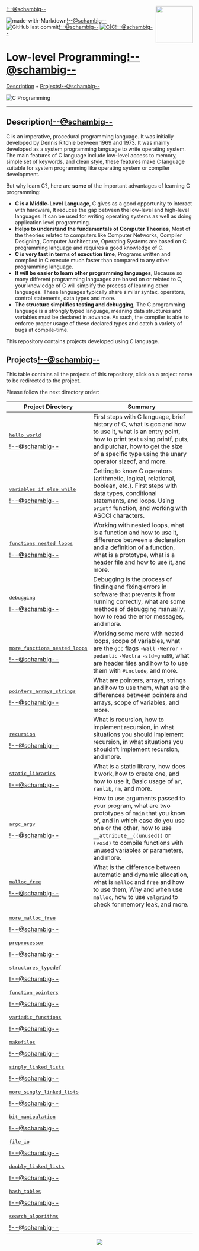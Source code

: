 <img align='right' src='https://user-images.githubusercontent.com/5713670/87202985-820dcb80-c2b6-11ea-9f56-7ec461c497c3.gif' width='100'><!--@schambig-->

![made-with-Markdown](https://img.shields.io/badge/Made%20with-Markdown-1f425f.svg)<!--@schambig-->
![GitHub last commit](https://img.shields.io/github/last-commit/schambig/holbertonschool-low_level_programming)<!--@schambig-->
[![C|C](https://img.shields.io/badge/Repo-374%20commits-orange.svg)](https://sourcerer.io/schambig)<!--@schambig-->

# Low-level Programming<!--@schambig-->

[Description](#description)</a> • [Projects](#projects)<!--@schambig-->

![C Programming](https://i.imgur.com/Ng28HSa.jpg)

---

## Description<!--@schambig-->

C is an imperative, procedural programming language. It was initially developed by Dennis Ritchie between 1969 and 1973. It was mainly developed as a system programming language to write operating system. The main features of C language include low-level access to memory, simple set of keywords, and clean style, these features make C language suitable for system programming like operating system or compiler development.

But why learn C?, here are **some** of the important advantages of learning C programming:

* **C is a Middle-Level Language**, C gives as a good opportunity to interact with hardware, It reduces the gap between the low-level and high-level languages. It can be used for writing operating systems as well as doing application level programming.
* **Helps to understand the fundamentals of Computer Theories**, Most of the theories related to computers like Computer Networks, Compiler Designing, Computer Architecture, Operating Systems are based on C programming language and requires a good knowledge of C.
* **C is very fast in terms of execution time**, Programs written and compiled in C execute much faster than compared to any other programming language.
* **It will be easier to learn other programming languages**, Because so many different programming languages are based on or related to C, your knowledge of C will simplify the process of learning other languages. These languages typically share similar syntax, operators, control statements, data types and more.
* **The structure simplifies testing and debugging**, The C programming language is a strongly typed language, meaning data structures and variables must be declared in advance. As such, the compiler is able to enforce proper usage of these declared types and catch a variety of bugs at compile-time.

This repository contains projects developed using C language.

## Projects<!--@schambig-->

This table contains all the projects of this repository, click on a project name to be redirected to the project.

Please follow the next directory order:

| Project Directory | Summary |
| --- | --- |
| <pre>[hello_world](hello_world)</pre><!--@schambig--> | First steps with C language, brief history of C, what is gcc and how to use it, what is an entry point, how to print text using printf, puts, and putchar, how to get the size of a specific type using the unary operator sizeof, and more.  |
| <pre>[variables_if_else_while](variables_if_else_while)</pre><!--@schambig--> | Getting to know C operators (arithmetic, logical, relational, boolean, etc.). First steps with data types, conditional statements, and loops. Using `printf` function, and working with ASCCI characters. |
| <pre>[functions_nested_loops](functions_nested_loops)</pre><!--@schambig--> | Working with nested loops, what is a function and how to use it, difference between a declaration and a definition of a function, what is a prototype, what is a header file and how to use it, and more. |
| <pre>[debugging](debugging)</pre><!--@schambig--> | Debugging is the process of finding and fixing errors in software that prevents it from running correctly, what are some methods of debugging manually, how to read the error messages, and more. |
| <pre>[more_functions_nested_loops](more_functions_nested_loops)</pre><!--@schambig--> | Working some more with nested loops, scope of variables, what are the `gcc` flags `-Wall` `-Werror` `-pedantic` `-Wextra` `-std=gnu89`, what are header files and how to to use them with `#include`, and more. |
| <pre>[pointers_arrays_strings](pointers_arrays_strings)</pre><!--@schambig--> | What are pointers, arrays, strings and how to use them, what are the differences between pointers and arrays, scope of variables, and more. |
| <pre>[recursion](recursion)</pre><!--@schambig--> | What is recursion, how to implement recursion, in what situations you should implement recursion, in what situations you shouldn’t implement recursion, and more. |
| <pre>[static_libraries](static_libraries)</pre><!--@schambig--> | What is a static library, how does it work, how to create one, and how to use it, Basic usage of `ar`, `ranlib`, `nm`, and more. |
| <pre>[argc_argv](argc_argv)</pre><!--@schambig--> | How to use arguments passed to your program, what are two prototypes of `main` that you know of, and in which case do you use one or the other, how to use `__attribute__((unused))` or `(void)` to compile functions with unused variables or parameters, and more. |
| <pre>[malloc_free](malloc_free)</pre><!--@schambig--> | What is the difference between automatic and dynamic allocation, what is `malloc` and `free` and how to use them, Why and when use `malloc`, how to use `valgrind` to check for memory leak, and more. |
| <pre>[more_malloc_free](more_malloc_free)</pre><!--@schambig--> |  |
| <pre>[preprocessor](preprocessor)</pre><!--@schambig--> |  |
| <pre>[structures_typedef](structures_typedef)</pre><!--@schambig--> |  |
| <pre>[function_pointers](function_pointers)</pre><!--@schambig--> |  |
| <pre>[variadic_functions](variadic_functions)</pre><!--@schambig--> |  |
| <pre>[makefiles](makefiles)</pre><!--@schambig--> |  |
| <pre>[singly_linked_lists](singly_linked_lists)</pre><!--@schambig--> |  |
| <pre>[more_singly_linked_lists](more_singly_linked_lists)</pre><!--@schambig--> |  |
| <pre>[bit_manipulation](bit_manipulation)</pre><!--@schambig--> |  |
| <pre>[file_io](file_io)</pre><!--@schambig--> |  |
| <pre>[doubly_linked_lists](doubly_linked_lists)</pre><!--@schambig--> |  |
| <pre>[hash_tables](hash_tables)</pre><!--@schambig--> |  |
| <pre>[search_algorithms](search_algorithms)</pre><!--@schambig--> |  |

<p align="center">
  <img src="https://capsule-render.vercel.app/api?type=waving&color=gradient&height=60&section=footer"/>
</p>
